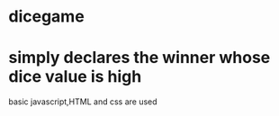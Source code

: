 # dicegame
#  simply declares the winner whose dice value is high
basic javascript,HTML and css are used


